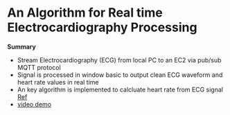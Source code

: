 # An Algorithm for Real time Electrocardiography Processing 

**Summary**

- Stream Electrocardiography (ECG) from local PC to an EC2 via pub/sub MQTT protocol
- Signal is processed in window basic to output clean ECG waveform and heart rate values in real time 
- An key algorithm is implemented to calcluate heart rate from ECG signal [Ref](http://cinc.mit.edu/archives/2011/pdf/0625.pdf)
- [video demo](http://cinc.mit.edu/archives/2011/pdf/0625.pdf)
